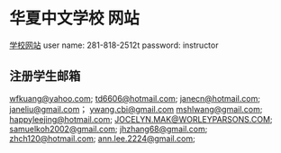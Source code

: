 # 华夏中文学校 网站

[学校网站](http://houstonhuaxia.org/)
user name: 281-818-2512t
password: instructor

## 注册学生邮箱
wfkuang@yahoo.com; 
td6606@hotmail.com;
janecn@hotmail.com;
janeliu@gmail.com；
ywang.cbi@gmail.com
mshlwang@gmail.com;
happyleejing@hotmail.com;
JOCELYN.MAK@WORLEYPARSONS.COM;
samuelkoh2002@gmail.com;
jhzhang68@gmail.com;
zhch120@hotmail.com;
ann.lee.2224@gmail.com;
